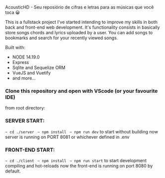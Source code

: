 AcousticHD - Seu reposiório de cifras e letras para as músicas que você toca 😀

This is a fullstack project I've started intending to improve my skills in both back and front-end web development. 
It's functionality consists in basically store songs chords and lyrics uploaded by a user. You can add songs to bookmarks and search for your recently viewed songs.  


Built with: 
- NODE 14.19.0
- Express
- Sqlite and Sequelize ORM
- VueJS and Vuetify
- and more...


### Clone this repository and open with VScode (or your favourite IDE)

from root directory: 
### SERVER START: 
``` ~ cd ./server ```
``` ~ npm install```
``` ~ npm run dev``` to start without building
now server is running on PORT 8081 or whichever defined in .env

### FRONT-END START: 
``` ~ cd ./client ```
``` ~ npm install```
``` ~ npm run start``` to start development compiling and hot-reloads
now the front-end is running on port 8080 by default. 

